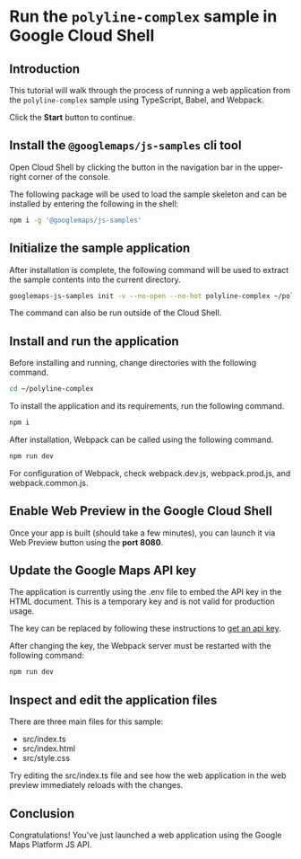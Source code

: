 # Run the `polyline-complex` sample in Google Cloud Shell

<walkthrough-tutorial-duration duration="10"/>

## Introduction

This tutorial will walk through the process of running a web application from
the `polyline-complex` sample using TypeScript, Babel, and Webpack.

Click the **Start** button to continue.

## Install the `@googlemaps/js-samples` cli tool

Open Cloud Shell by clicking the
<walkthrough-cloud-shell-icon></walkthrough-cloud-shell-icon> button in the
navigation bar in the upper-right corner of the console.

The following package will be used to load the sample skeleton and can be
installed by entering the following in the shell:

```bash
npm i -g '@googlemaps/js-samples'
```

## Initialize the sample application

After installation is complete, the following command will be used to extract
the sample contents into the current directory.

```bash
googlemaps-js-samples init -v --no-open --no-hot polyline-complex ~/polyline-complex
```

The command can also be run outside of the Cloud Shell.

## Install and run the application

Before installing and running, change directories with the following command.

```bash
cd ~/polyline-complex
```

To install the application and its requirements, run the following command.

```bash
npm i
```

After installation, Webpack can be called using the following command.

```bash
npm run dev
```

For configuration of Webpack, check
<walkthrough-editor-open-file filePath="polyline-complex/webpack.dev.js">webpack.dev.js</walkthrough-editor-open-file>,
<walkthrough-editor-open-file filePath="polyline-complex/webpack.prod.js">webpack.prod.js</walkthrough-editor-open-file>,
and
<walkthrough-editor-open-file filePath="polyline-complex/webpack.common.js">webpack.common.js</walkthrough-editor-open-file>.

## Enable Web Preview in the Google Cloud Shell

Once your app is built (should take a few minutes), you can launch it via
<walkthrough-spotlight-pointer target="cloudshell" spotlightId="devshell-web-preview-button">Web
Preview button</walkthrough-spotlight-pointer> using the **port 8080**.

## Update the Google Maps API key

The application is currently using the
<walkthrough-editor-open-file filePath="polyline-complex/.env">.env</walkthrough-editor-open-file>
file to embed the API key in the HTML document. This is a temporary key and is
not valid for production usage.

The key can be replaced by following these instructions to
[get an api key](https://developers.google.com/maps/documentation/javascript/get-api-key).

After changing the key, the Webpack server must be restarted with the following
command:

```bash
npm run dev
```

## Inspect and edit the application files

There are three main files for this sample:

*   <walkthrough-editor-open-file filePath="polyline-complex/src/index.ts">src/index.ts</walkthrough-editor-open-file>
*   <walkthrough-editor-open-file filePath="polyline-complex/src/index.html">src/index.html</walkthrough-editor-open-file>
*   <walkthrough-editor-open-file filePath="polyline-complex/src/style.css">src/style.css</walkthrough-editor-open-file>

Try editing the <walkthrough-editor-open-file filePath="polyline-complex/src/index.ts">src/index.ts</walkthrough-editor-open-file> file and see how the web application in the web preview immediately reloads with the changes.

## Conclusion

<walkthrough-conclusion-trophy></walkthrough-conclusion-trophy>

Congratulations! You've just launched a web application using the Google Maps
Platform JS API.
